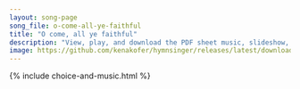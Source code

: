 ```yaml
---
layout: song-page
song_file: o-come-all-ye-faithful
title: "O come, all ye faithful"
description: "View, play, and download the PDF sheet music, slideshow, and audio. Lyrics: O come, all ye faithful, joyful and triumphant, O come ye, O come ye to Bethlehem. Come and behold him, born the King of angels.    O come, let us ado... english christian 4part winter"
image: https://github.com/kenakofer/hymnsinger/releases/latest/download/o-come-all-ye-faithful-trad.png
---
```


{% include choice-and-music.html %}